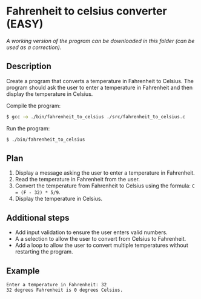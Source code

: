 # Fahrenheit to celsius converter (EASY)
*A working version of the program can be downloaded in this folder (can be used as a correction).*

## Description
Create a program that converts a temperature in Fahrenheit to Celsius. The program should ask the user to enter a temperature in Fahrenheit and then display the temperature in Celsius.

Compile the program:
```bash
$ gcc -o ./bin/fahrenheit_to_celsius ./src/fahrenheit_to_celsius.c
```

Run the program:
```bash
$ ./bin/fahrenheit_to_celsius
```

## Plan
1. Display a message asking the user to enter a temperature in Fahrenheit.
2. Read the temperature in Fahrenheit from the user.
3. Convert the temperature from Fahrenheit to Celsius using the formula: `C = (F - 32) * 5/9`.
4. Display the temperature in Celsius.

## Additional steps
- Add input validation to ensure the user enters valid numbers.
- A a selection to allow the user to convert from Celsius to Fahrenheit.
- Add a loop to allow the user to convert multiple temperatures without restarting the program.

## Example
```
Enter a temperature in Fahrenheit: 32
32 degrees Fahrenheit is 0 degrees Celsius.
```